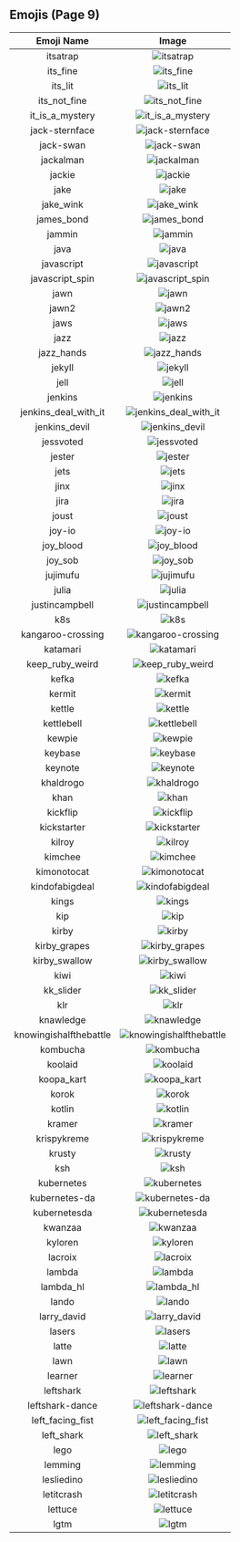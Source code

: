 
## Emojis (Page 9)
|Emoji Name|Image|
| :-: | :-: |
|itsatrap| ![itsatrap](/output/itsatrap.png)|
|its_fine| ![its_fine](/output/its_fine.png)|
|its_lit| ![its_lit](/output/its_lit.png)|
|its_not_fine| ![its_not_fine](/output/its_not_fine.png)|
|it_is_a_mystery| ![it_is_a_mystery](/output/it_is_a_mystery.png)|
|jack-sternface| ![jack-sternface](/output/jack-sternface.png)|
|jack-swan| ![jack-swan](/output/jack-swan.png)|
|jackalman| ![jackalman](/output/jackalman.png)|
|jackie| ![jackie](/output/jackie.jpg)|
|jake| ![jake](/output/jake.jpg)|
|jake_wink| ![jake_wink](/output/jake_wink.gif)|
|james_bond| ![james_bond](/output/james_bond.png)|
|jammin| ![jammin](/output/jammin.gif)|
|java| ![java](/output/java.png)|
|javascript| ![javascript](/output/javascript.png)|
|javascript_spin| ![javascript_spin](/output/javascript_spin.gif)|
|jawn| ![jawn](/output/jawn.png)|
|jawn2| ![jawn2](/output/jawn2.png)|
|jaws| ![jaws](/output/jaws.png)|
|jazz| ![jazz](/output/jazz.png)|
|jazz_hands| ![jazz_hands](/output/jazz_hands)|
|jekyll| ![jekyll](/output/jekyll.png)|
|jell| ![jell](/output/jell.jpg)|
|jenkins| ![jenkins](/output/jenkins.png)|
|jenkins_deal_with_it| ![jenkins_deal_with_it](/output/jenkins_deal_with_it.png)|
|jenkins_devil| ![jenkins_devil](/output/jenkins_devil.png)|
|jessvoted| ![jessvoted](/output/jessvoted)|
|jester| ![jester](/output/jester.jpg)|
|jets| ![jets](/output/jets.png)|
|jinx| ![jinx](/output/jinx.png)|
|jira| ![jira](/output/jira.png)|
|joust| ![joust](/output/joust.png)|
|joy-io| ![joy-io](/output/joy-io.png)|
|joy_blood| ![joy_blood](/output/joy_blood.png)|
|joy_sob| ![joy_sob](/output/joy_sob.png)|
|jujimufu| ![jujimufu](/output/jujimufu.jpg)|
|julia| ![julia](/output/julia.jpg)|
|justincampbell| ![justincampbell](/output/justincampbell)|
|k8s| ![k8s](/output/k8s)|
|kangaroo-crossing| ![kangaroo-crossing](/output/kangaroo-crossing.jpg)|
|katamari| ![katamari](/output/katamari.gif)|
|keep_ruby_weird| ![keep_ruby_weird](/output/keep_ruby_weird.png)|
|kefka| ![kefka](/output/kefka.gif)|
|kermit| ![kermit](/output/kermit.png)|
|kettle| ![kettle](/output/kettle.jpg)|
|kettlebell| ![kettlebell](/output/kettlebell.jpg)|
|kewpie| ![kewpie](/output/kewpie.jpg)|
|keybase| ![keybase](/output/keybase.png)|
|keynote| ![keynote](/output/keynote.jpg)|
|khaldrogo| ![khaldrogo](/output/khaldrogo.jpg)|
|khan| ![khan](/output/khan.gif)|
|kickflip| ![kickflip](/output/kickflip.gif)|
|kickstarter| ![kickstarter](/output/kickstarter.png)|
|kilroy| ![kilroy](/output/kilroy.png)|
|kimchee| ![kimchee](/output/kimchee.png)|
|kimonotocat| ![kimonotocat](/output/kimonotocat.png)|
|kindofabigdeal| ![kindofabigdeal](/output/kindofabigdeal.png)|
|kings| ![kings](/output/kings.png)|
|kip| ![kip](/output/kip.jpg)|
|kirby| ![kirby](/output/kirby.gif)|
|kirby_grapes| ![kirby_grapes](/output/kirby_grapes.gif)|
|kirby_swallow| ![kirby_swallow](/output/kirby_swallow.gif)|
|kiwi| ![kiwi](/output/kiwi.jpg)|
|kk_slider| ![kk_slider](/output/kk_slider.jpg)|
|klr| ![klr](/output/klr.jpg)|
|knawledge| ![knawledge](/output/knawledge.gif)|
|knowingishalfthebattle| ![knowingishalfthebattle](/output/knowingishalfthebattle.png)|
|kombucha| ![kombucha](/output/kombucha.png)|
|koolaid| ![koolaid](/output/koolaid.png)|
|koopa_kart| ![koopa_kart](/output/koopa_kart.gif)|
|korok| ![korok](/output/korok.png)|
|kotlin| ![kotlin](/output/kotlin.png)|
|kramer| ![kramer](/output/kramer.gif)|
|krispykreme| ![krispykreme](/output/krispykreme.jpg)|
|krusty| ![krusty](/output/krusty.gif)|
|ksh| ![ksh](/output/ksh.png)|
|kubernetes| ![kubernetes](/output/kubernetes.png)|
|kubernetes-da| ![kubernetes-da](/output/kubernetes-da.png)|
|kubernetesda| ![kubernetesda](/output/kubernetesda)|
|kwanzaa| ![kwanzaa](/output/kwanzaa.png)|
|kyloren| ![kyloren](/output/kyloren.png)|
|lacroix| ![lacroix](/output/lacroix.jpg)|
|lambda| ![lambda](/output/lambda.png)|
|lambda_hl| ![lambda_hl](/output/lambda_hl.png)|
|lando| ![lando](/output/lando.png)|
|larry_david| ![larry_david](/output/larry_david.png)|
|lasers| ![lasers](/output/lasers.png)|
|latte| ![latte](/output/latte.jpg)|
|lawn| ![lawn](/output/lawn.png)|
|learner| ![learner](/output/learner.png)|
|leftshark| ![leftshark](/output/leftshark.png)|
|leftshark-dance| ![leftshark-dance](/output/leftshark-dance.gif)|
|left_facing_fist| ![left_facing_fist](/output/left_facing_fist.png)|
|left_shark| ![left_shark](/output/left_shark.gif)|
|lego| ![lego](/output/lego.png)|
|lemming| ![lemming](/output/lemming.gif)|
|lesliedino| ![lesliedino](/output/lesliedino.jpg)|
|letitcrash| ![letitcrash](/output/letitcrash.png)|
|lettuce| ![lettuce](/output/lettuce.jpg)|
|lgtm| ![lgtm](/output/lgtm.png)|